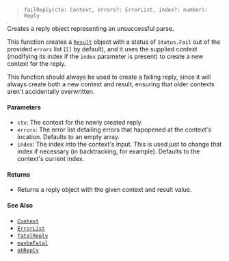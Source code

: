 <!--
 Copyright (c) 2020 Thomas J. Otterson
 
 This software is released under the MIT License.
 https://opensource.org/licenses/MIT
-->

> `failReply(ctx: Context, errors?: ErrorList, index?: number): Reply`

Creates a reply object representing an unsuccessful parse.

This function creates a [`Result`](../types/result.md) object with a status of `Status.Fail` out of the provided `errors` list (`[]` by default), and it uses the supplied context (modifying its index if the `index` parameter is present) to create a new context for the reply.

This function should always be used to create a failing reply, since it will always create both a new context and result, ensuring that older contexts aren't accidentally overwritten.

#### Parameters

* `ctx`: The context for the newly created reply.
* `errors`: The error list detailing errors that hapopened at the context's location. Defaults to an empty array.
* `index`: The index into the context's input. This is used just to change that index if necessary (in backtracking, for example). Defaults to the context's current index.

#### Returns

* Returns a reply object with the given context and result value.

#### See Also

* [`Context`](../types/context.md)
* [`ErrorList`](../types/errorlist.md)
* [`fatalReply`](fatalreply.md)
* [`maybeFatal`](maybefatal.md)
* [`okReply`](okreply.md)